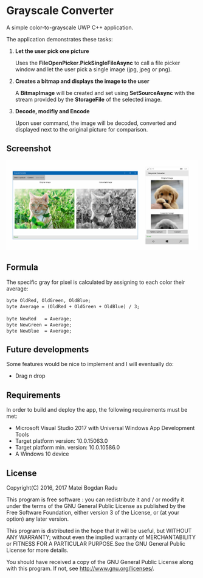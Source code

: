 # Grayscale Converter

A simple color-to-grayscale UWP C++ application.

The application demonstrates these tasks:

1.  **Let the user pick one picture**

    Uses the **FileOpenPicker**.**PickSingleFileAsync** to call a file picker window and let the user pick a single image (jpg, jpeg or png).
2. **Creates a bitmap and displays the image to the user**

    A **BitmapImage** will be created and set using **SetSourceAsync** with the stream provided by the **StorageFile** of the selected image.
    
3. **Decode, modifiy and Encode**

    Upon user command, the image will be decoded, converted and displayed next to the original picture for comparison.

## Screenshot
![Screenshot](https://github.com/MateiRadu/grayscale-converter/blob/master/Screenshots/W10.png)

## Formula
The specific gray for pixel is calculated by assigning to each color their average:
```
byte OldRed, OldGreen, OldBlue;
byte Average = (OldRed + OldGreen + OldBlue) / 3;

byte NewRed   = Average;
byte NewGreen = Average;
byte NewBlue  = Average;
```

## Future developments
Some features would be nice to implement and I will eventually do:
- Drag n drop

## Requirements
In order to build and deploy the app, the following requirements must be met:
- Microsoft Visual Studio 2017 with Universal Windows App Development Tools
- Target platform version: 10.0.15063.0
- Target platform min. version: 10.0.10586.0
- A Windows 10 device

## License

Copyright(C) 2016, 2017 Matei Bogdan Radu

This program is free software : you can redistribute it and / or modify it under the terms of the GNU General Public License as published by the Free Software Foundation, either version 3 of the License, or (at your option) any later version.

This program is distributed in the hope that it will be useful, but WITHOUT ANY WARRANTY; without even the implied warranty of MERCHANTABILITY or FITNESS FOR A PARTICULAR PURPOSE.See the GNU General Public License for more details.

You should have received a copy of the GNU General Public License along with this program. If not, see <http://www.gnu.org/licenses/>.
